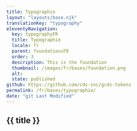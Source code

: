 ```yaml
---
title: Typographie
layout: "layouts/base.njk"
translationKey: "typography"
eleventyNavigation:
  key: typographyFR
  title: Typographie
  locale: fr
  parent: foundationsFR
  order: 3
  description: This is the foundation
  thumbnail: /images/fr/bases/foundation.png
  alt:
  state: published
github: https://github.com/cds-snc/gcds-tokens
permalink: /fr/bases/typographie/
date: "git Last Modified"
---
```


## {{ title }}
